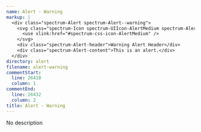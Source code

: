 ```yaml
---
name: Alert - Warning
markup: |
  <div class="spectrum-Alert spectrum-Alert--warning">
    <svg class="spectrum-Icon spectrum-UIIcon-AlertMedium spectrum-Alert-icon" focusable="false" aria-hidden="true">
      <use xlink:href="#spectrum-css-icon-AlertMedium" />
    </svg>
    <div class="spectrum-Alert-header">Warning Alert Header</div>
    <div class="spectrum-Alert-content">This is an alert.</div>
  </div>
directory: alert
filename: alert-warning
commentStart:
  line: 26418
  column: 1
commentEnd:
  line: 26432
  column: 2
title: Alert - Warning
---
```

No description